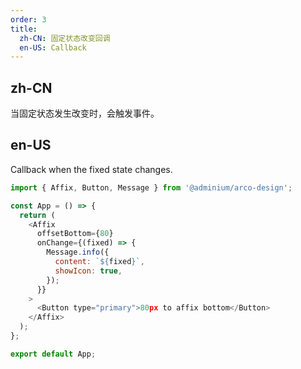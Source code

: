 ```yaml
---
order: 3
title:
  zh-CN: 固定状态改变回调
  en-US: Callback
---
```


## zh-CN

当固定状态发生改变时，会触发事件。

## en-US

Callback when the fixed state changes.

```js
import { Affix, Button, Message } from '@adminium/arco-design';

const App = () => {
  return (
    <Affix
      offsetBottom={80}
      onChange={(fixed) => {
        Message.info({
          content: `${fixed}`,
          showIcon: true,
        });
      }}
    >
      <Button type="primary">80px to affix bottom</Button>
    </Affix>
  );
};

export default App;
```
